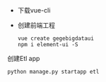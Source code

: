 - 下载vue-cli

- 创建前端工程

  ```
  vue create gegebigdataui
  npm i element-ui -S
  
  ```

  



创建Etl app

```
python manage.py startapp etl
```

